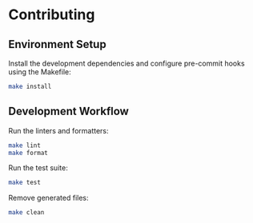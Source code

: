 # Contributing

## Environment Setup

Install the development dependencies and configure pre-commit hooks using the Makefile:

```bash
make install
```

## Development Workflow

Run the linters and formatters:

```bash
make lint
make format
```

Run the test suite:

```bash
make test
```

Remove generated files:

```bash
make clean
```
